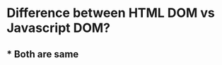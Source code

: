 <h1>Difference between <span class="highlight font-semibold">HTML DOM</span> vs <span class="highlight font-semibold">Javascript DOM?</span></h1>

<h2 class="text-center text-3xl mt-32 font-black tracking-wider uppercase text-orange-500">* Both are same</h2>

<template v-slot:refvideo>
    <iframe  src="https://www.youtube.com/embed/D04yjfmgiD4"  allowfullscreen></iframe>
</template>